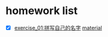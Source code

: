 # homework list
- [x] [exercise_01:拼写自己的名字](https://github.com/spaceandnight/compuational_physics_N2015301020065/blob/master/myname.md) [material](https://github.com/spaceandnight/compuational_physics_N2015301020065/blob/master/myname.py)
